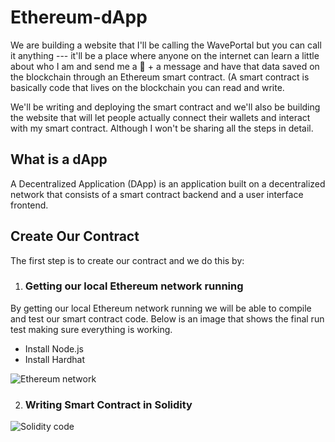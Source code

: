 # Ethereum-dApp

We are building a website that I'll be calling the WavePortal but you can call it anything --- it'll be a place where anyone on the internet can learn a little about who I am and send me a 👋 + a message and have that data saved on the blockchain through an Ethereum smart contract. (A smart contract is basically code that lives on the blockchain you can read and write. 

We'll be writing and deploying the smart contract and we'll also be building the website that will let people actually connect their wallets and interact with my
smart contract. Although I won't be sharing all the steps in detail. 

## What is a dApp

A Decentralized Application (DApp) is an application built on a decentralized network that consists of a smart contract backend and a user interface frontend. 

## Create Our Contract
 
The first step is to create our contract and we do this by:
 
 1. ### Getting our local Ethereum network running 
 
 By getting our local Ethereum network running we will be able to compile and test our smart contract code. Below is an image that shows the final run test making sure   everything is working. 
 
 + Install Node.js
 + Install Hardhat
  
  ![Ethereum network](https://user-images.githubusercontent.com/114112536/229345767-4ce524cc-cb43-49b2-9743-8f85bc2c1a04.png)
  
  2. ### Writing Smart Contract in Solidity

![Solidity code](https://user-images.githubusercontent.com/114112536/229348935-2db8e77b-2208-4fd0-a918-dbf137df136c.png)




